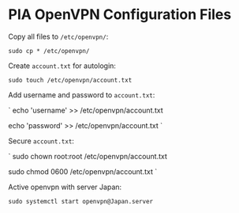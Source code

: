 # PIA OpenVPN Configuration Files

Copy all files to `/etc/openvpn/`:

`
sudo cp * /etc/openvpn/
`

Create `account.txt` for autologin:

`
sudo touch /etc/openvpn/account.txt
`

Add username and password to `account.txt`:

`
echo 'username' >> /etc/openvpn/account.txt

echo 'password' >> /etc/openvpn/account.txt
`

Secure `account.txt`:

`
sudo chown root:root /etc/openvpn/account.txt

sudo chmod 0600 /etc/openvpn/account.txt
`

Active openvpn with server Japan:

`
sudo systemctl start openvpn@Japan.server
`
